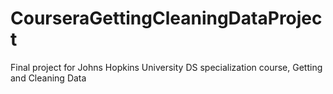 # CourseraGettingCleaningDataProject
Final project for Johns Hopkins University DS specialization course, Getting and Cleaning Data
